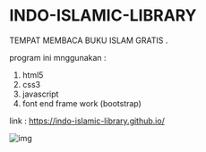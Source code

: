 # INDO-ISLAMIC-LIBRARY
TEMPAT MEMBACA BUKU ISLAM GRATIS .

program ini mnggunakan :
1. html5
2. css3
3. javascript
4. font end frame work (bootstrap)

link : https://indo-islamic-library.github.io/

![img](https://github.com/INDO-ISLAMIC-LIBRARY/INDO-ISLAMIC-LIBRARY.github.io/blob/main/img-app.png)



